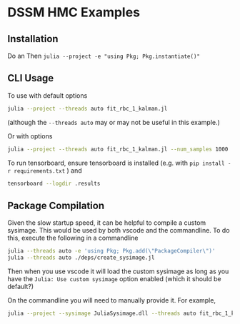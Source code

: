 # DSSM HMC Examples

## Installation
Do an
Then
`julia --project -e "using Pkg; Pkg.instantiate()"`

## CLI Usage
To use with default options
```bash
julia --project --threads auto fit_rbc_1_kalman.jl
```
(although the `--threads auto` may or may not be useful in this example.)

Or with options
```bash
julia --project --threads auto fit_rbc_1_kalman.jl --num_samples 1000
```
To run tensorboard, ensure tensorboard is installed (e.g. with  `pip install -r requirements.txt` ) and
```bash
tensorboard --logdir .results
```

## Package Compilation
Given the slow startup speed, it can be helpful to compile a custom sysimage.  This would be used by both vscode and the commandline.  To do this, execute the following in a commandline
```bash
julia --threads auto -e 'using Pkg; Pkg.add(\"PackageCompiler\")'
julia --threads auto ./deps/create_sysimage.jl
```
Then when you use vscode it will load the custom sysimage as long as you have the `Julia: Use custom sysimage` option enabled (which it should be default?)

On the commandline you will need to manually provide it.  For example, 
```bash
julia --project --sysimage JuliaSysimage.dll --threads auto fit_rbc_1_kalman.jl --num_samples 1000
```
